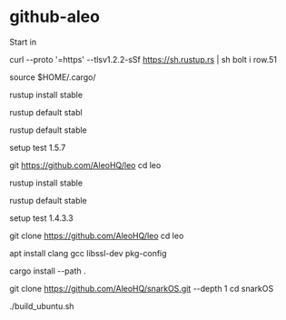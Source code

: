 # github-aleo

Start in 


curl --proto '=https' --tlsv1.2.2-sSf https://sh.rustup.rs | sh
bolt i row.51

source $HOME/.cargo/

rustup install stable

rustup default stabl

rustup default stable

setup test 1.5.7

git  https://github.com/AleoHQ/leo
cd leo


rustup install stable

rustup default stable

setup test 1.4.3.3

git clone https://github.com/AleoHQ/leo
cd leo

apt install clang gcc libssl-dev pkg-config

cargo install --path .

git clone https://github.com/AleoHQ/snarkOS.git --depth 1
cd snarkOS

./build_ubuntu.sh

